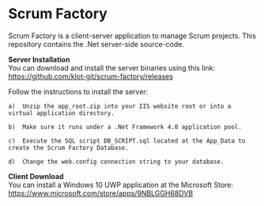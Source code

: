 Scrum Factory
=============

Scrum Factory is a client-server application to manage Scrum projects.
This repository contains the .Net server-side source-code.

**Server Installation**<br>
You can download and install the server binaries using this link:<br>
https://github.com/klot-git/scrum-factory/releases

Follow the instructions to install the server:

	a)	Unzip the app_root.zip into your IIS website root or into a virtual application directory.

	b)	Make sure it runs under a .Net Framework 4.0 application pool.

	c)	Execute the SQL script DB_SCRIPT.sql located at the App_Data to create the Scrum Factory Database.
	
	d)	Change the web.config connection string to your database.  


**Client Download**<br>
You can install a Windows 10 UWP application at the Microsoft Store: https://www.microsoft.com/store/apps/9NBLGGH68DVB
